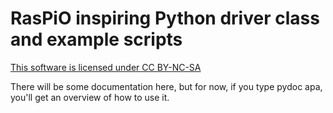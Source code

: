 # RasPiO inspiring Python driver class and example scripts

[This software is licensed under CC BY-NC-SA](https://creativecommons.org/licenses/by-nc-sa/4.0/)

There will be some documentation here, but for now, if you type pydoc apa, you'll get an overview of how to use it.
